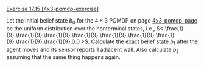 [Exercise 17.15 \[4x3-pomdp-exercise\]](ex_15/)

Let the initial belief state $b_0$ for the
$4\times 3$ POMDP on page [4x3-pomdp-page](#/) be the uniform distribution
over the nonterminal states, i.e.,
$< \frac{1}{9},\frac{1}{9},\frac{1}{9},\frac{1}{9},\frac{1}{9},\frac{1}{9},\frac{1}{9},\frac{1}{9},\frac{1}{9},0,0 >$.
Calculate the exact belief state $b_1$ after the agent moves and its
sensor reports 1 adjacent wall. Also calculate $b_2$ assuming that the
same thing happens again.

